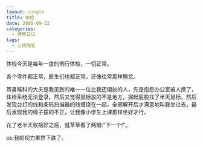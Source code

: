 ```yaml
---
layout: single
title: 体检
date: 2009-09-22
categories:
  - 博客日记
tags:
  - 心情随笔
---
```


体检今天是每年一度的例行体检，一切正常。

各个零件都正常，医生们也都正常，还像往常那样懈怠。

耳鼻喉科的大夫是我见到的唯一一位比我还偏执的人，先是抱怨办公室被人换了，体检系统无法登录，然后又觉得鼠标放的不是地方，掘起屁股找了半天鼠标，然后发现台灯的线和条码扫描器的线缠绕在一起，全部解开后才满意地叫我坐过去，最后发现我的椅子摆的不正，让我像小学生上课那样坐好才行。

花了老半天收拾好之后，就草草看了两眼&#58;\"下一个!\"。

ps&#58;我的视力果然下跌了。
